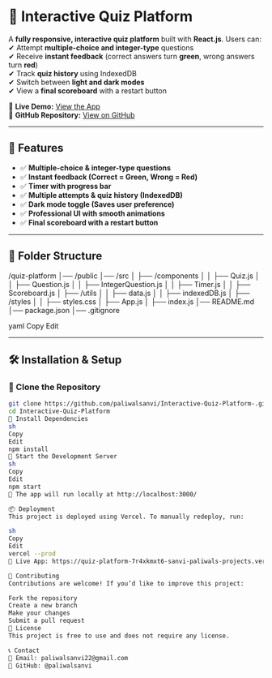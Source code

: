 # 🎯 Interactive Quiz Platform  

A **fully responsive, interactive quiz platform** built with **React.js**. Users can:  
✔ Attempt **multiple-choice and integer-type** questions  
✔ Receive **instant feedback** (correct answers turn **green**, wrong answers turn **red**)  
✔ Track **quiz history** using IndexedDB  
✔ Switch between **light and dark modes**  
✔ View a **final scoreboard** with a restart button  

🔗 **Live Demo:** [View the App](https://quiz-platform-7r4xkmxt6-sanvi-paliwals-projects.vercel.app)  
🔗 **GitHub Repository:** [View on GitHub](https://github.com/paliwalsanvi/Interactive-Quiz-Platform-.git)  

---

## 🚀 Features  

- ✅ **Multiple-choice & integer-type questions**  
- ✅ **Instant feedback (Correct = Green, Wrong = Red)**  
- ✅ **Timer with progress bar**  
- ✅ **Multiple attempts & quiz history (IndexedDB)**  
- ✅ **Dark mode toggle (Saves user preference)**  
- ✅ **Professional UI with smooth animations**  
- ✅ **Final scoreboard with a restart button**  

---

## 📂 Folder Structure  

/quiz-platform │── /public │── /src │ ├── /components │ │ ├── Quiz.js │ │ ├── Question.js │ │ ├── IntegerQuestion.js │ │ ├── Timer.js │ │ ├── Scoreboard.js │ ├── /utils │ │ ├── data.js │ │ ├── indexedDB.js │ ├── /styles │ │ ├── styles.css │ ├── App.js │ ├── index.js │── README.md │── package.json │── .gitignore

yaml
Copy
Edit

---

## 🛠️ Installation & Setup  

### 🔹 Clone the Repository  
```sh
git clone https://github.com/paliwalsanvi/Interactive-Quiz-Platform-.git
cd Interactive-Quiz-Platform
🔹 Install Dependencies
sh
Copy
Edit
npm install
🔹 Start the Development Server
sh
Copy
Edit
npm start
📌 The app will run locally at http://localhost:3000/

📦 Deployment
This project is deployed using Vercel. To manually redeploy, run:

sh
Copy
Edit
vercel --prod
🔗 Live App: https://quiz-platform-7r4xkmxt6-sanvi-paliwals-projects.vercel.app

🤝 Contributing
Contributions are welcome! If you’d like to improve this project:

Fork the repository
Create a new branch
Make your changes
Submit a pull request
📜 License
This project is free to use and does not require any license.

📞 Contact
📧 Email: paliwalsanvi22@gmail.com
🔗 GitHub: @paliwalsanvi



